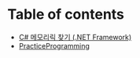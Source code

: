 # Table of contents

* [C\# 메모리릭 찾기 \(.NET Framework\)](README.md)
* [PracticeProgramming](practiceprogramming.md)

